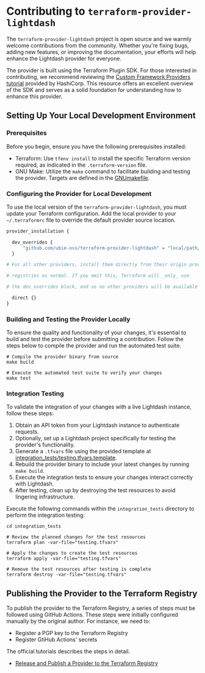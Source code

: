 # Contributing to `terraform-provider-lightdash`

The `terraform-provider-lightdash` project is open source and we warmly welcome contributions from the community.
Whether you're fixing bugs, adding new features, or improving the documentation, your efforts will help enhance the Lightdash provider for everyone.

The provider is built using the Terraform Plugin SDK.
For those interested in contributing, we recommend reviewing the [Custom Framework Providers tutorial](https://developer.hashicorp.com/terraform/tutorials/providers-plugin-framework) provided by HashiCorp.
This resource offers an excellent overview of the SDK and serves as a solid foundation for understanding how to enhance this provider.

## Setting Up Your Local Development Environment

### Prerequisites

Before you begin, ensure you have the following prerequisites installed:

- Terraform: Use `tfenv install` to install the specific Terraform version required, as indicated in the `.terraform-version` file.
- GNU Make: Utilize the `make` command to facilitate building and testing the provider. Targets are defined in the [GNUmakefile](./GNUmakefile).

### Configuring the Provider for Local Development

To use the local version of the `terraform-provider-lightdash`, you must update your Terraform configuration. Add the local provider to your `~/.terraformrc` file to override the default provider source location.

```terraform
provider_installation {

  dev_overrides {
      "github.com/ubie-oss/terraform-provider-lightdash" = "local/path/to/provider"
  }

# For all other providers, install them directly from their origin provider

# registries as normal. If you omit this, Terraform will _only_ use

# the dev_overrides block, and so no other providers will be available

  direct {}
}
```

### Building and Testing the Provider Locally

To ensure the quality and functionality of your changes, it's essential to build and test the provider before submitting a contribution.
Follow the steps below to compile the provider and run the automated test suite.

```shell
# Compile the provider binary from source
make build

# Execute the automated test suite to verify your changes
make test
```

### Integration Testing

To validate the integration of your changes with a live Lightdash instance, follow these steps:

1. Obtain an API token from your Lightdash instance to authenticate requests.
2. Optionally, set up a Lightdash project specifically for testing the provider's functionality.
3. Generate a `.tfvars` file using the provided template at [integration_tests/testing.tfvars.template](./integration_tests/testing.tfvars.template).
4. Rebuild the provider binary to include your latest changes by running `make build`.
5. Execute the integration tests to ensure your changes interact correctly with Lightdash.
6. After testing, clean up by destroying the test resources to avoid lingering infrastructure.

Execute the following commands within the `integration_tests` directory to perform the integration testing:

```shell
cd integration_tests

# Review the planned changes for the test resources
terraform plan -var-file="testing.tfvars"

# Apply the changes to create the test resources
terraform apply -var-file="testing.tfvars"

# Remove the test resources after testing is complete
terraform destroy -var-file="testing.tfvars"
```

## Publishing the Provider to the Terraform Registry

To publish the provider to the Terraform Registry, a series of steps must be followed using GitHub Actions. These steps were initially configured manually by the original author.
For instance, we need to:

- Register a PGP key to the Terraform Registry
- Register GtiHub Actions' secrets

The official tutorials describes the steps in detail.

- [Release and Publish a Provider to the Terraform Registry](https://developer.hashicorp.com/terraform/tutorials/providers/provider-release-publish)
